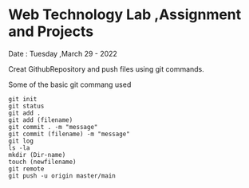 # Web Technology Lab ,Assignment and Projects
Date : Tuesday ,March 29 - 2022

Creat GithubRepository and push files using git commands.


Some of the basic git commang used 
```
git init
git status
git add .
git add (filename)
git commit . -m "message"
git commit (filename) -m "message"
git log
ls -la
mkdir (Dir-name)
touch (newfilename)
git remote
git push -u origin master/main


```
